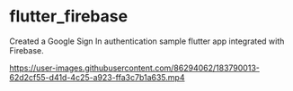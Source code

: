 # flutter_firebase

Created a Google Sign In authentication sample flutter app integrated with Firebase.


https://user-images.githubusercontent.com/86294062/183790013-62d2cf55-d41d-4c25-a923-ffa3c7b1a635.mp4

